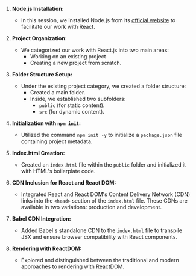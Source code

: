 1. **Node.js Installation:**
   - In this session, we installed Node.js from its [official website](https://nodejs.org/) to facilitate our work with React.

2. **Project Organization:**
   - We categorized our work with React.js into two main areas: 
     - Working on an existing project 
     - Creating a new project from scratch.

3. **Folder Structure Setup:**
   - Under the existing project category, we created a folder structure:
     - Created a main folder.
     - Inside, we established two subfolders:
       - `public` (for static content).
       - `src` (for dynamic content).

4. **Initialization with `npm init`:**
   - Utilized the command `npm init -y` to initialize a `package.json` file containing project metadata.

5. **Index.html Creation:**
   - Created an `index.html` file within the `public` folder and initialized it with HTML's boilerplate code.

6. **CDN Inclusion for React and React DOM:**
   - Integrated React and React DOM's Content Delivery Network (CDN) links into the `<head>` section of the `index.html` file. These CDNs are available in two variations: production and development.

7. **Babel CDN Integration:**
   - Added Babel's standalone CDN to the `index.html` file to transpile JSX and ensure browser compatibility with React components.

8. **Rendering with ReactDOM:**
   - Explored and distinguished between the traditional and modern approaches to rendering with ReactDOM.
